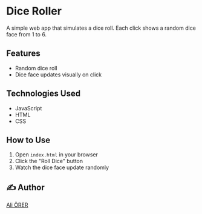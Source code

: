 #  Dice Roller

A simple web app that simulates a dice roll. Each click shows a random dice face from 1 to 6.

##  Features

- Random dice roll
- Dice face updates visually on click

##  Technologies Used

- JavaScript
- HTML
- CSS 


##  How to Use

1. Open `index.html` in your browser
2. Click the "Roll Dice" button
3. Watch the dice face update randomly


## ✍️ Author

[Ali ÖRER](https://github.com/aliorer)
